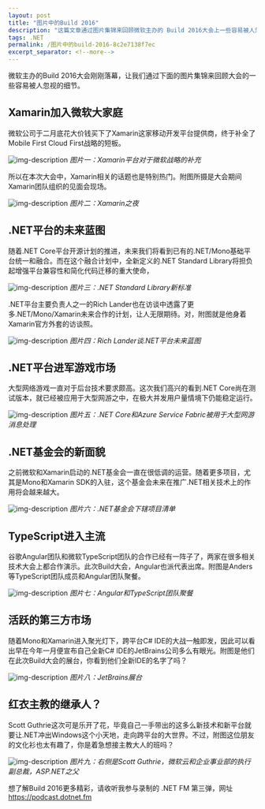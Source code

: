 ```yaml
---
layout: post
title: "图片中的Build 2016"
description: "这篇文章通过图片集锦来回顾微软主办的 Build 2016大会上一些容易被人忽视的细节。"
tags: .NET
permalink: /图片中的build-2016-8c2e7138f7ec
excerpt_separator: <!--more-->
---
```


微软主办的Build 2016大会刚刚落幕，让我们通过下面的图片集锦来回顾大会的一些容易被人忽视的细节。
<!--more-->

## Xamarin加入微软大家庭

微软公司于二月底花大价钱买下了Xamarin这家移动开发平台提供商，终于补全了Mobile First Cloud First战略的短板。

![img-description](/images/xamarin.png)
_图片一：Xamarin平台对于微软战略的补充_

所以在本次大会中，Xamarin相关的话题也是特别热门。附图所摄是大会期间Xamarin团队组织的见面会现场。

![img-description](/images/xamarin-night.png)
_图片二：Xamarin之夜_

## .NET平台的未来蓝图

随着.NET Core平台开源计划的推进，未来我们将看到已有的.NET/Mono基础平台统一和融合。而在这个融合计划中，全新定义的.NET Standard Library将担负起增强平台兼容性和简化代码迁移的重大使命，

![img-description](/images/net-standard.png)
_图片三：.NET Standard Library新标准_

.NET平台主要负责人之一的Rich Lander也在访谈中透露了更多.NET/Mono/Xamarin未来合作的计划，让人无限期待。对，附图就是他身着Xamarin官方外套的访谈照。

![img-description](/images/rich.png)
_图片四：Rich Lander谈.NET平台未来蓝图_

## .NET平台进军游戏市场

大型网络游戏一直对于后台技术要求颇高。这次我们高兴的看到.NET Core尚在测试版本，就已经被应用于大型网游之中，在极大并发用户量情境下仍能稳定运行。

![img-description](/images/game.png)
_图片五：.NET Core和Azure Service Fabric被用于大型网游消息处理_

## .NET基金会的新面貌

之前微软和Xamarin启动的.NET基金会一直在很低调的运营。随着更多项目，尤其是Mono和Xamarin SDK的入驻，这个基金会未来在推广.NET相关技术上的作用将会越来越大。

![img-description](/images/net-foundation.png)
_图片六：.NET基金会下辖项目清单_

## TypeScript进入主流

谷歌Angular团队和微软TypeScript团队的合作已经有一阵子了，两家在很多相关技术大会上都合作演示。此次Build大会，Angular也派代表出席。附图是Anders等TypeScript团队成员和Angular团队聚餐。

![img-description](/images/angular.png)
_图片七：Angular和TypeScript团队聚餐_

## 活跃的第三方市场

随着Mono和Xamarin进入聚光灯下，跨平台C# IDE的大战一触即发，因此可以看出早在今年一月便宣布自己全新C# IDE的JetBrains公司多么有眼光。附图是他们在此次Build大会的展台，你看到他们全新IDE的名字了吗？

![img-description](/images/jetbrains.png)
_图片八：JetBrains展台_

## 红衣主教的继承人？

Scott Guthrie这次可是乐开了花，毕竟自己一手带出的这多么新技术和新平台就要让.NET冲出Windows这个小天地，走向跨平台的大世界。不过，附图这位朋友的文化衫也太有趣了，你是着急想接主教大人的班吗？

![img-description](/images/scott.png)
_图片九：右侧是Scott Guthrie，微软云和企业事业部的执行副总裁，ASP.NET之父_

想了解Build 2016更多精彩，请收听我参与录制的 .NET FM 第三弹，网址 https://podcast.dotnet.fm
